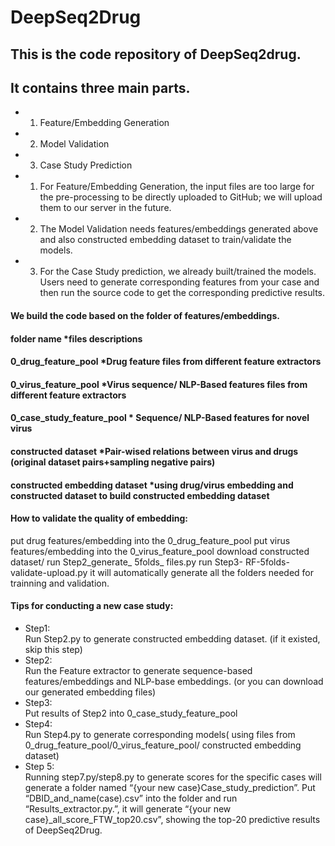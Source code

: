 # DeepSeq2Drug
## This is the code repository of DeepSeq2drug. 
## It contains three main parts. 
* 1. Feature/Embedding Generation
* 2. Model Validation
* 3. Case Study Prediction

* 1.	For Feature/Embedding Generation, the input files are too large for the pre-processing to be directly uploaded to GitHub; we will upload them to our server in the future.
* 2.	The Model Validation needs features/embeddings generated above and also constructed embedding dataset to train/validate the models.
* 3.	For the Case Study prediction, we already built/trained the models. Users need to generate corresponding features from your case and then run the source code to get the corresponding predictive results. 


#### We build the code based on the folder of features/embeddings.

#### folder name *files descriptions
#### 0_drug_feature_pool  *Drug feature files from different feature extractors
#### 0_virus_feature_pool  *Virus sequence/ NLP-Based features files from different feature extractors
#### 0_case_study_feature_pool * Sequence/ NLP-Based features for novel virus
#### constructed dataset *Pair-wised relations between virus and drugs (original dataset pairs+sampling negative pairs)
#### constructed embedding dataset *using drug/virus embedding and constructed dataset to build constructed embedding dataset

#### How to validate the quality of embedding:
put drug features/embedding into the 0_drug_feature_pool
put virus features/embedding into the 0_virus_feature_pool
download constructed dataset/
run Step2_generate_ 5folds_ files.py
run Step3- RF-5folds-validate-upload.py 
it will automatically generate all the folders needed for trainning and validation.

#### Tips for conducting a new case study:
* Step1:  
Run Step2.py to generate constructed embedding dataset. (if it existed, skip this step)
* Step2:  
Run the Feature extractor to generate sequence-based features/embeddings and NLP-base embeddings.
(or you can download our generated embedding files)
* Step3:  
Put results of Step2 into 0_case_study_feature_pool 
* Step4:  
Run Step4.py to generate corresponding models( using files from 0_drug_feature_pool/0_virus_feature_pool/ constructed embedding dataset)
* Step 5:  
Running step7.py/step8.py to generate scores for the specific cases will generate a folder named “{your new case}Case_study_prediction”.
Put “DBID_and_name(case).csv” into the folder and run “Results_extractor.py.”, it will generate “{your new case}_all_score_FTW_top20.csv”, showing the top-20 predictive results of DeepSeq2Drug.
